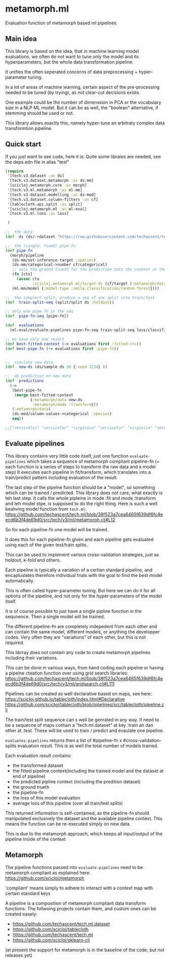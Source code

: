 # metamorph.ml

Evaluation function of metamorph based ml pipelines

## Main idea

This library is based on the idea, that in machine learning model evaluations,
we often do not want to tune only the model and its hyperparameters,
but the whole data transformation pipeline.

It unifies the often seperated concerns of data preprocessing + 
hyper-parameter tuning.

In a lot of areas of machine learning, certain aspect of the 
pre-processing needed to be tuned (by trying), as not clear-cut decisions exists.

One example could be the number of dimenssion in PCA or the vocabulary size in a NLP ML model.
But it can be as well, the "boolean" alternative, if stemming should be used or not.

This library allows exactly this, namely hyper-tune an arbitraty complex data transformtion pipeline.


## Quick start

If you just want to see code, here it is:
Quite some libraies are needed, see the deps.edn file in alias "test"

```clojure
(require
 '[tech.v3.dataset :as ds]
 '[tech.v3.dataset.metamorph :as ds-mm]
 '[scicloj.metamorph.core :as morph]
 '[tech.v3.ml.metamorph :as ml-mm]
 '[tech.v3.dataset.modelling :as ds-mod]
 '[tech.v3.dataset.column-filters :as cf]
 '[tablecloth.api.split :as split]
 '[scicloj.metamorph.ml :as ml-eval]
 '[tech.v3.ml.loss :as loss]

 )

;;  the data
(def  ds (ds/->dataset "https://raw.githubusercontent.com/techascent/tech.ml/master/test/data/iris.csv" {:key-fn keyword}))

;;  the (single, fixed) pipe-fn
(def pipe-fn
  (morph/pipeline
   (ds-mm/set-inference-target :species)
   (ds-mm/categorical->number cf/categorical)
   ;; sets the ground trueth for the prediction into the context at the required key
   (fn [ctx]
     (assoc ctx
            :scicloj.metamorph.ml/target-ds (cf/target (:metamorph/data ctx))))
   (ml-mm/model {:model-type :smile.classification/random-forest})))

;;  the simplest split, produce a seq of one split into train/test
(def  train-split-seq (split/split ds :holdout))

;; only one pipe-fn in the seq
(def  pipe-fn-seq [pipe-fn])

(def  evaluations
  (ml-eval/evaluate-pipelines pipe-fn-seq train-split-seq loss/classification-loss))

;; we have only one result
(def best-fitted-context (-> evaluations first :fitted-ctx))
(def best-pipe-fn (-> evaluations first :pipe-fn))


;;  simulate new data
(def  new-ds (ds/sample ds 10 {:seed 1234} ))

;;  do prediction on new data
(def  predictions
  (->
   (best-pipe-fn
    (merge best-fitted-context
           {:metamorph/data new-ds
            :metamorph/mode :transform}))
   (:metamorph/data)
   (ds-mod/column-values->categorical :species)
   seq))

;;["versicolor" "versicolor" "virginica" "versicolor" "virginica" "setosa" "virginica" "virginica" "versicolor" "versicolor" ]


```


## Evaluate pipelines

This library contains very little code itself, just one function
`evaluate-pipelines` which takes a sequence of metamorph compliant pipeline-fn (= each function is a series of steps to transform the raw data and a model step)
It executes each pipeline in fit/transform, which translates into a train/predict pattern including evaluation of the result.

The last step of the pipelne function should be a "model", so something which can be trained / predicted.
This library does not care, what exactly is teh last step.
It calls the whole pipleine in mode :fit and mode :transform and teh model stpe, is supposed to do the right thing.
Here is such a well beahving model function from `tech.ml`: 
https://github.com/techascent/tech.ml/blob/38f523a7cea6465f639df6fc4eecd6b3f4de69d0/src/tech/v3/ml/metamorph.clj#L12

So for each pipeline-fn one model will be trained.

It does this for each pipeline-fn given and each pipeline gets evaluated using each of the given test/train splits.

This can be used to implement various cross-validation strategies, just as holdout, k-fold and others.

Each pipeline is typically a variation of a certian standard pipeline, 
and encapluslates therefore individual trials with the goal to find the best model automatically.

This is often called hyper-parameter tuning. But here we can do it for all options of the pipeline, and not only for the hyper-parameters of the model itself.

It is of course possible to just have a single pipline function in the sequnence. Then a single model will be trained.

The different pipeline-fn are completely indepedent from each other and can contain the same model, different models, or anything the developper codes.
Very often they are "variations" of each other, but this is not required.

This librray does not contain any code to create metamorph pipelines including their variations.

This can be done in various ways, from hand coding each pipelne  or having a pipelne cteation function  over using grid search libraries:
https://github.com/techascent/tech.ml/blob/38f523a7cea6465f639df6fc4eecd6b3f4de69d0/src/tech/v3/ml/gridsearch.clj#L111

Pipelines can be created as well declarative based on maps, see here: 
https://scicloj.github.io/tablecloth/index.html#Declarative
https://github.com/scicloj/tablecloth/blob/pipelines/src/tablecloth/pipeline.clj

The train/test split sequence can s well be genrated in any way. It need to be a sequecne of maps contain a "tech.ml.dataset" 
at key :train an dan other at :test. These will be used to train / predict and evaulate one pipeline.


`evaluates-pipelines` returns then a list of #pipeline-fn x  #cross-validation-splits evaluation result. This is as well the total number of models trained.

Each evaluation result contains:
- the transformed dataset
- the fitted pipeline context(including the trained model and the dataset at end of pipeline)
- the predicted pipline context (including the predition dataset)
- the ground trueth
- the pipeline-fn
- the loss of this model evaluation
- average loss of this pipeline (over all train/test splits)

This returned information is self-contained, as the pipeline-fn should manipulated exclusively the dataset and the available pipeline context.
This means the function can be re-executed simply on new data.

This is due to the metamorph approach, which keeps all input/output of the pipeline inside of the context

## Metamorph

The pipeline functions passed into `evaluate-pipelines` need to be metamorph compliant as explained here: 
https://github.com/scicloj/metamorph

'compliant' means simply to adhere to interact with a context map with certain standard keys

A pipeline is a composition of metamorph compliant data transform functions.
The follwoing projects contain them, and custom ones can be created easely:

- https://github.com/techascent/tech.ml.dataset
- https://github.com/scicloj/tablecloth
- https://github.com/techascent/tech.ml
- https://github.com/scicloj/sklearn-clj

(at present the support for metamorph is in the baseline of the code, but not releases yet)
